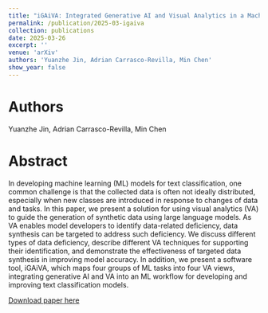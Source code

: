 ```yaml
---
title: "iGAiVA: Integrated Generative AI and Visual Analytics in a Machine Learning Workflow for Text Classification"
permalink: /publication/2025-03-igaiva
collection: publications
date: 2025-03-26
excerpt: ''
venue: 'arXiv'
authors: 'Yuanzhe Jin, Adrian Carrasco-Revilla, Min Chen'
show_year: false
---
```

Authors
===
Yuanzhe Jin, Adrian Carrasco-Revilla, Min Chen

Abstract
===
In developing machine learning (ML) models for text classification, one common challenge is that the collected data is often not ideally distributed, especially when new classes are introduced in response to changes of data and tasks. In this paper, we present a solution for using visual analytics (VA) to guide the generation of synthetic data using large language models. As VA enables model developers to identify data-related deficiency, data synthesis can be targeted to address such deficiency. We discuss different types of data deficiency, describe different VA techniques for supporting their identification, and demonstrate the effectiveness of targeted data synthesis in improving model accuracy. In addition, we present a software tool, iGAiVA, which maps four groups of ML tasks into four VA views, integrating generative AI and VA into an ML workflow for developing and improving text classification models.

[Download paper here](https://arxiv.org/abs/2409.15848)

